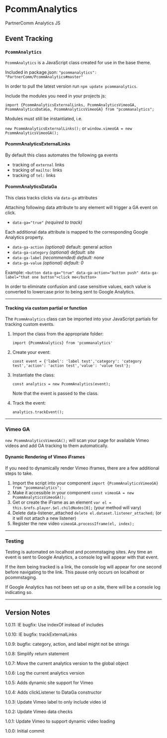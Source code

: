 # PcommAnalytics
PartnerComm Analytics JS

## Event Tracking

### `PcommAnalytics`

`PcommAnalytics` is a JavaScript class created for use in the base theme.

Included in package.json: `"pcommanalytics": "PartnerComm/PcommAnalytics#master"`

In order to pull the latest version run `npm update pcommanalytics`.

Include the modules you need in your projects js: 

`import {PcommAnalyticsExternalLinks, PcommAnalyticsVimeoGA, PcommAnalyticsDataGa, PcommAnalyticsVimeoGA} from "pcommanalytics";`

Modules must still be instantiated, i.e.

`new PcommAnalyticsExternalLinks();` or `window.vimeoGA = new PcommAnalyticsVimeoGA();`

#### PcommAnalyticsExternalLinks

By default this class automates the following ga events

- tracking of `external` links
- tracking of `mailto:` links
- tracking of `tel:` links

#### PcommAnalyticsDataGa

This class tracks clicks via `data-ga` attributes

Attaching following data attribute to any element will trigger a GA event on click.

- `data-ga="true"` _(required to track)_

Each additional data attribute is mapped to the corresponding Google Analytics property.

- `data-ga-action` _(optional)_ default: general action
- `data-ga-category` _(optional)_ _default: site_
- `data-ga-label` _(recommended)_ _default: none_
- `data-ga-value` _(optional)_ _default: 0_

Example: `<button data-ga="true" data-ga-action="button push" data-ga-label="that one button">click me</button>` 

In order to eliminate confusion and case sensitive values, each value is converted to lowercase prior to being sent to Google Analytics.
___
#### Tracking via custom partial or function

The `PcommAnalytics` class can be imported into your JavaScript partials for tracking custom events.

1. Import the class from the appropriate folder:
    
    `import {PcommAnalytics} from 'pcommanalytics'`
2. Create your event: 

    `const event = {'label': 'label test','category': 'category test','action': 'action test','value': 'value test'};` 
3. Instantiate the class:

    `const analytics = new PcommAnalytics(event);`
    
    Note that the event is passed to the class.
4. Track the event:

    `analytics.trackEvent();` 
___
### Vimeo GA

`new PcommAnalyticsVimeoGA();` will scan your page for available Vimeo videos and add GA tracking to them automatically.

#### Dynamic Rendering of Vimeo iFrames

If you need to dynamically render Vimeo iframes, there are a few additional steps to take.

1. Import the script into your component `import {PcommAnalyticsVimeoGA} from "pcommanalytics";`
2. Make it accessible in your component `const vimeoGA = new PcommAnalyticsVimeoGA();`
3. Get or create the iFrame as an element `var el = this.$refs.player.$el.childNodes[0];` (your method will vary)
4. Delete data-listener_attached `delete el.dataset.listener_attached;` (or it will not attach a new listener)
5. Register the new video `vimeoGA.processIframe(el, index);`
___
### Testing

Testing is automated on localhost and pcommstaging sites. Any time an event is sent to Google Analytics, a console log will appear with that event.

If the item being tracked is a link, the console log will appear for one second before navigating to the link. This pause only occurs on localhost or pcommstaging.

If Google Analytics has not been set up on a site, there will be a console log indicating so.

___
## Version Notes

1.0.11: IE bugfix: Use indexOf instead of includes

1.0.10: IE bugfix: trackExternalLinks

1.0.9: bugfix: category, action, and label might not be strings

1.0.8: Simplify return statement

1.0.7: Move the current analytics version to the global object

1.0.6: Log the current analytics version

1.0.5: Adds dynamic site support for Vimeo

1.0.4: Adds clickListener to DataGa constructor

1.0.3: Update Vimeo label to only include video id

1.0.2: Update Vimeo data checks

1.0.1: Update Vimeo to support dynamic video loading

1.0.0: Initial commit
